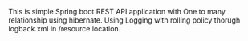 This is simple Spring boot REST API application with One to many relationship using hibernate.
Using Logging with rolling policy thorugh logback.xml in /resource location.
